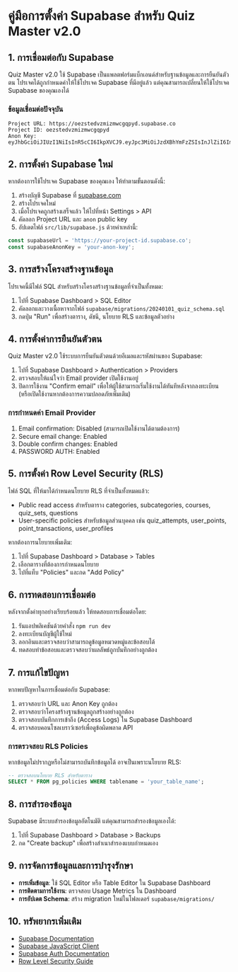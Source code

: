 # คู่มือการตั้งค่า Supabase สำหรับ Quiz Master v2.0

## 1. การเชื่อมต่อกับ Supabase

Quiz Master v2.0 ใช้ Supabase เป็นแพลตฟอร์มแบ็กเอนด์สำหรับฐานข้อมูลและการยืนยันตัวตน โปรเจคได้ถูกกำหนดค่าให้ใช้โปรเจค Supabase ที่มีอยู่แล้ว แต่คุณสามารถเปลี่ยนให้ใช้โปรเจค Supabase ของคุณเองได้

### ข้อมูลเชื่อมต่อปัจจุบัน

```
Project URL: https://oezstedvzmizmwcgqpyd.supabase.co
Project ID: oezstedvzmizmwcgqpyd
Anon Key: eyJhbGciOiJIUzI1NiIsInR5cCI6IkpXVCJ9.eyJpc3MiOiJzdXBhYmFzZSIsInJlZiI6Im9lenN0ZWR2em1pem13Y2dxcHlkIiwicm9sZSI6ImFub24iLCJpYXQiOjE3NTE4OTYyNzcsImV4cCI6MjA2NzQ3MjI3N30.DYvzPd90dbm7FFdD5TGaL8u5K1VkvKsuZ7IXzpnaKTQ
```

## 2. การตั้งค่า Supabase ใหม่

หากต้องการใช้โปรเจค Supabase ของคุณเอง ให้ทำตามขั้นตอนดังนี้:

1. สร้างบัญชี Supabase ที่ [supabase.com](https://supabase.com)
2. สร้างโปรเจคใหม่
3. เมื่อโปรเจคถูกสร้างเสร็จแล้ว ให้ไปที่หน้า Settings > API
4. คัดลอก Project URL และ `anon` public key
5. อัปเดตไฟล์ `src/lib/supabase.js` ด้วยค่าเหล่านี้:

```javascript
const supabaseUrl = 'https://your-project-id.supabase.co';
const supabaseAnonKey = 'your-anon-key';
```

## 3. การสร้างโครงสร้างฐานข้อมูล

โปรเจคนี้มีไฟล์ SQL สำหรับสร้างโครงสร้างฐานข้อมูลที่จำเป็นทั้งหมด:

1. ไปที่ Supabase Dashboard > SQL Editor
2. คัดลอกและวางเนื้อหาจากไฟล์ `supabase/migrations/20240101_quiz_schema.sql`
3. กดปุ่ม "Run" เพื่อสร้างตาราง, ดัชนี, นโยบาย RLS และข้อมูลตัวอย่าง

## 4. การตั้งค่าการยืนยันตัวตน

Quiz Master v2.0 ใช้ระบบการยืนยันตัวตนด้วยอีเมลและรหัสผ่านของ Supabase:

1. ไปที่ Supabase Dashboard > Authentication > Providers
2. ตรวจสอบให้แน่ใจว่า Email provider เปิดใช้งานอยู่
3. ปิดการใช้งาน "Confirm email" เพื่อให้ผู้ใช้สามารถเริ่มใช้งานได้ทันทีหลังจากลงทะเบียน (หรือเปิดใช้งานหากต้องการความปลอดภัยเพิ่มเติม)

### การกำหนดค่า Email Provider

1. Email confirmation: Disabled (สามารถเปิดใช้งานได้ตามต้องการ)
2. Secure email change: Enabled
3. Double confirm changes: Enabled
4. PASSWORD AUTH: Enabled

## 5. การตั้งค่า Row Level Security (RLS)

ไฟล์ SQL ที่ให้มาได้กำหนดนโยบาย RLS ที่จำเป็นทั้งหมดแล้ว:

- Public read access สำหรับตาราง categories, subcategories, courses, quiz_sets, questions
- User-specific policies สำหรับข้อมูลส่วนบุคคล เช่น quiz_attempts, user_points, point_transactions, user_profiles

หากต้องการนโยบายเพิ่มเติม:

1. ไปที่ Supabase Dashboard > Database > Tables
2. เลือกตารางที่ต้องการกำหนดนโยบาย
3. ไปที่แท็บ "Policies" และกด "Add Policy"

## 6. การทดสอบการเชื่อมต่อ

หลังจากตั้งค่าทุกอย่างเรียบร้อยแล้ว ให้ทดสอบการเชื่อมต่อโดย:

1. รันแอปพลิเคชันด้วยคำสั่ง `npm run dev`
2. ลงทะเบียนบัญชีผู้ใช้ใหม่
3. ลอกอินและตรวจสอบว่าสามารถดูข้อมูลหมวดหมู่และข้อสอบได้
4. ทดสอบทำข้อสอบและตรวจสอบว่าผลลัพธ์ถูกบันทึกอย่างถูกต้อง

## 7. การแก้ไขปัญหา

หากพบปัญหาในการเชื่อมต่อกับ Supabase:

1. ตรวจสอบว่า URL และ Anon Key ถูกต้อง
2. ตรวจสอบว่าโครงสร้างฐานข้อมูลถูกสร้างอย่างถูกต้อง
3. ตรวจสอบบันทึกการเข้าถึง (Access Logs) ใน Supabase Dashboard
4. ตรวจสอบคอนโซลเบราว์เซอร์เพื่อดูข้อผิดพลาด API

### การตรวจสอบ RLS Policies

หากข้อมูลไม่ปรากฏหรือไม่สามารถบันทึกข้อมูลได้ อาจเป็นเพราะนโยบาย RLS:

```sql
-- ตรวจสอบนโยบาย RLS สำหรับตาราง
SELECT * FROM pg_policies WHERE tablename = 'your_table_name';
```

## 8. การสำรองข้อมูล

Supabase มีระบบสำรองข้อมูลอัตโนมัติ แต่คุณสามารถสำรองข้อมูลเองได้:

1. ไปที่ Supabase Dashboard > Database > Backups
2. กด "Create backup" เพื่อสร้างสำเนาสำรองแบบกำหนดเอง

## 9. การจัดการข้อมูลและการบำรุงรักษา

- **การเพิ่มข้อมูล**: ใช้ SQL Editor หรือ Table Editor ใน Supabase Dashboard
- **การติดตามการใช้งาน**: ตรวจสอบ Usage Metrics ใน Dashboard
- **การอัปเดต Schema**: สร้าง migration ใหม่ในโฟลเดอร์ `supabase/migrations/`

## 10. ทรัพยากรเพิ่มเติม

- [Supabase Documentation](https://supabase.com/docs)
- [Supabase JavaScript Client](https://supabase.com/docs/reference/javascript/introduction)
- [Supabase Auth Documentation](https://supabase.com/docs/guides/auth)
- [Row Level Security Guide](https://supabase.com/docs/guides/auth/row-level-security)